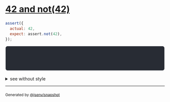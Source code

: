 # [42 and not(42)](../../assert_not.test.js#L5)

```js
assert({
  actual: 42,
  expect: assert.not(42),
});
```

![img](throw.svg)

<details>
  <summary>see without style</summary>

```console
AssertionError: actual and expect are different

actual: 42
expect: assert.not(42)
```

</details>

---

<sub>
  Generated by <a href="https://github.com/jsenv/core/tree/main/packages/independent/snapshot">@jsenv/snapshot</a>
</sub>